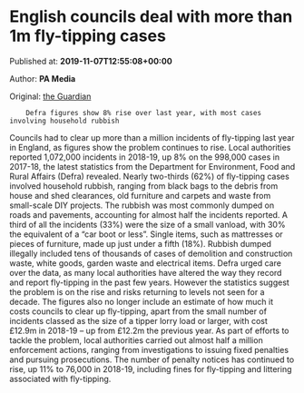 
# English councils deal with more than 1m fly-tipping cases

Published at: **2019-11-07T12:55:08+00:00**

Author: **PA Media**

Original: [the Guardian](https://www.theguardian.com/society/2019/nov/07/english-councils-dealt-with-1m-fly-tipping-incidents-last-year)


        Defra figures show 8% rise over last year, with most cases involving household rubbish
      
Councils had to clear up more than a million incidents of fly-tipping last year in England, as figures show the problem continues to rise.
Local authorities reported 1,072,000 incidents in 2018-19, up 8% on the 998,000 cases in 2017-18, the latest statistics from the Department for Environment, Food and Rural Affairs (Defra) revealed.
Nearly two-thirds (62%) of fly-tipping cases involved household rubbish, ranging from black bags to the debris from house and shed clearances, old furniture and carpets and waste from small-scale DIY projects.
The rubbish was most commonly dumped on roads and pavements, accounting for almost half the incidents reported.
A third of all the incidents (33%) were the size of a small vanload, with 30% the equivalent of a “car boot or less”. Single items, such as mattresses or pieces of furniture, made up just under a fifth (18%).
Rubbish dumped illegally included tens of thousands of cases of demolition and construction waste, white goods, garden waste and electrical items.
Defra urged care over the data, as many local authorities have altered the way they record and report fly-tipping in the past few years.
However the statistics suggest the problem is on the rise and risks returning to levels not seen for a decade. The figures also no longer include an estimate of how much it costs councils to clear up fly-tipping, apart from the small number of incidents classed as the size of a tipper lorry load or larger, with cost £12.9m in 2018-19 – up from £12.2m the previous year.
As part of efforts to tackle the problem, local authorities carried out almost half a million enforcement actions, ranging from investigations to issuing fixed penalties and pursuing prosecutions.
The number of penalty notices has continued to rise, up 11% to 76,000 in 2018-19, including fines for fly-tipping and littering associated with fly-tipping.
